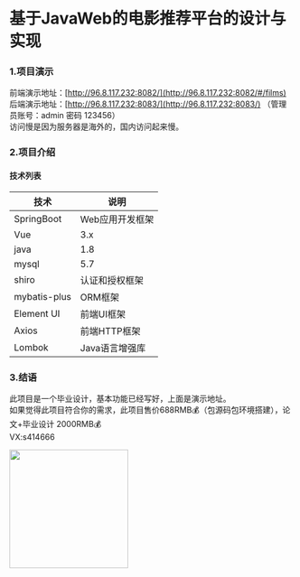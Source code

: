 # 基于JavaWeb的电影推荐平台的设计与实现



<a name="b0jbl"></a>
### 1.项目演示
前端演示地址：[http://96.8.117.232:8082/](http://96.8.117.232:8082/#/films)<br />后端演示地址：[http://96.8.117.232:8083/](http://96.8.117.232:8083/) （管理员账号：admin 密码 123456）<br />访问慢是因为服务器是海外的，国内访问起来慢。

<a name="Y2XPS"></a>
### 2.项目介绍
<a name="MmRMO"></a>
#### 技术列表
| 技术 | 说明 |
| --- | --- |
| SpringBoot | Web应用开发框架 |
| Vue | 3.x |
| java | 1.8 |
| mysql | 5.7 |
| shiro | 认证和授权框架 |
| mybatis-plus | ORM框架 |
| Element UI | 前端UI框架 |
| Axios | 前端HTTP框架 |
| Lombok | Java语言增强库 |


<a name="TSQPf"></a>
### 3.结语
此项目是一个毕业设计，基本功能已经写好，上面是演示地址。<br />如果觉得此项目符合你的需求，此项目售价688RMB💰（包源码包环境搭建），论文+毕业设计 2000RMB💰<br />
VX:s414666 


<img src="http://pic.tenderlamb.asia:7777/i/2023/12/21/inlt1l.jpg" width="210px">







